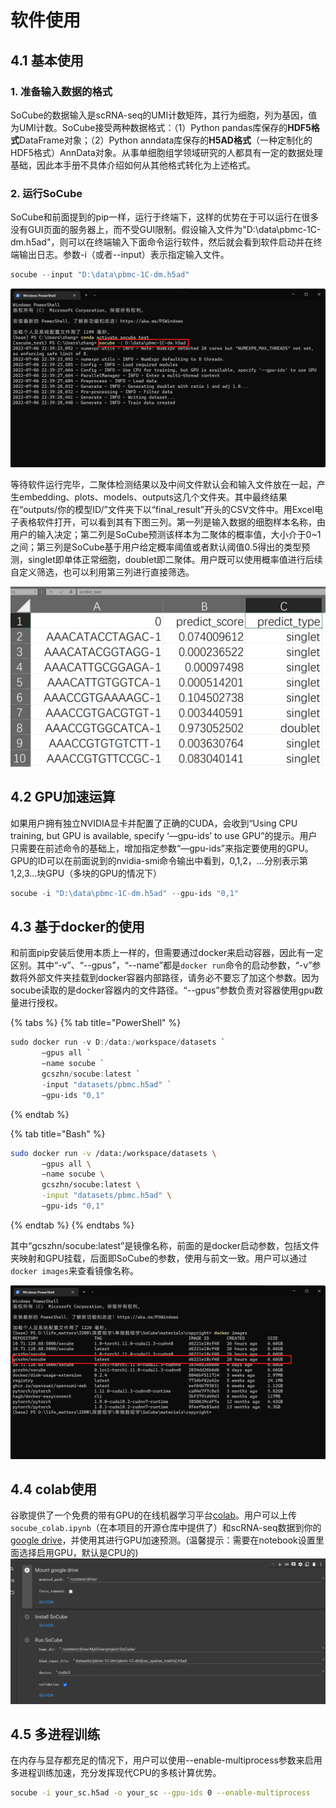 # 软件使用

## 4.1 基本使用
### 1. 准备输入数据的格式
SoCube的数据输入是scRNA-seq的UMI计数矩阵，其行为细胞，列为基因，值为UMI计数。SoCube接受两种数据格式：（1）Python pandas库保存的**HDF5格式**DataFrame对象；（2）Python anndata库保存的**H5AD格式**（一种定制化的HDF5格式）AnnData对象。从事单细胞组学领域研究的人都具有一定的数据处理基础，因此本手册不具体介绍如何从其他格式转化为上述格式。
### 2. 运行SoCube
SoCube和前面提到的pip一样，运行于终端下，这样的优势在于可以运行在很多没有GUI页面的服务器上，而不受GUI限制。假设输入文件为"D:\data\pbmc-1C-dm.h5ad"，则可以在终端输入下面命令运行软件，然后就会看到软件启动并在终端输出日志。参数-i（或者--input）表示指定输入文件。
```powershell
socube --input "D:\data\pbmc-1C-dm.h5ad"
```
![启动socube](assets/fig5.png)

等待软件运行完毕，二聚体检测结果以及中间文件默认会和输入文件放在一起，产生embedding、plots、models、outputs这几个文件夹。其中最终结果在“outputs/你的模型ID/”文件夹下以“final\_result”开头的CSV文件中。用Excel电子表格软件打开，可以看到其有下图三列。第一列是输入数据的细胞样本名称，由用户的输入决定；第二列是SoCube预测该样本为二聚体的概率值，大小介于0\~1之间；第三列是SoCube基于用户给定概率阈值或者默认阈值0.5得出的类型预测，singlet即单体正常细胞，doublet即二聚体。用户既可以使用概率值进行后续自定义筛选，也可以利用第三列进行直接筛选。

![final_result的的CSV文件](assets/fig6.png)

## 4.2 GPU加速运算
如果用户拥有独立NVIDIA显卡并配置了正确的CUDA，会收到“Using CPU training, but GPU is available, specify ‘—gpu-ids’ to use GPU”的提示。用户只需要在前述命令的基础上，增加指定参数“—gpu-ids”来指定要使用的GPU。GPU的ID可以在前面说到的nvidia-smi命令输出中看到，0,1,2，…分别表示第1,2,3…块GPU（多块的GPU的情况下）
```powershell
socube -i "D:\data\pbmc-1C-dm.h5ad" --gpu-ids "0,1"
```

## 4.3 基于docker的使用

和前面pip安装后使用本质上一样的，但需要通过docker来启动容器，因此有一定区别。其中“-v”、“--gpus”，“--name”都是`docker run`命令的启动参数，“-v”参数将外部文件夹挂载到docker容器内部路径，请务必不要忘了加这个参数。因为socube读取的是docker容器内的文件路径。“--gpus”参数负责对容器使用gpu数量进行授权。

{% tabs %}
{% tab title="PowerShell" %}
```powershell
sudo docker run -v D:/data:/workspace/datasets `
       –gpus all `
       –name socube `
       gcszhn/socube:latest `
       -input "datasets/pbmc.h5ad" `
       –gpu-ids "0,1"
```
{% endtab %}

{% tab title="Bash" %}
```bash
sudo docker run -v /data:/workspace/datasets \
       –gpus all \
       –name socube \
       gcszhn/socube:latest \
       -input "datasets/pbmc.h5ad" \
       –gpu-ids "0,1"
```
{% endtab %}
{% endtabs %}

其中“gcszhn/socube:latest”是镜像名称，前面的是docker启动参数，包括文件夹映射和GPU挂载，后面即SoCube的参数，使用与前文一致。用户可以通过`docker images`来查看镜像名称。

![可用镜像](assets/fig11.png)

## 4.4 colab使用
谷歌提供了一个免费的带有GPU的在线机器学习平台[colab](https://colab.research.google.com/)。用户可以上传`socube_colab.ipynb`（在本项目的开源仓库中提供了）和scRNA-seq数据到你的[google drive](https://drive.google.com/)，并使用其进行GPU加速预测。(温馨提示：需要在notebook设置里面选择启用GPU，默认是CPU的)
![colab](assets/fig10.png)

## 4.5 多进程训练
在内存与显存都充足的情况下，用户可以使用--enable-multiprocess参数来启用多进程训练加速，充分发挥现代CPU的多核计算优势。
```bash
socube -i your_sc.h5ad -o your_sc --gpu-ids 0 --enable-multiprocess
```


